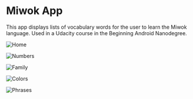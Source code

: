 # Miwok App

This app displays lists of vocabulary words for the user to learn the Miwok language.
Used in a Udacity course in the Beginning Android Nanodegree.

![Home](screenshots/Home.jpg)

![Numbers](screenshots/Numbers.jpg)

![Family](screenshots/Family.jpg)

![Colors](screenshots/Colors.jpg)

![Phrases](screenshots/Phrases.jpg)
